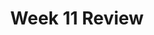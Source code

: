 ---
toc: true
comments: true
layout: post
title: Week 11 Review
description: Week 11 Review
courses: { csp: {week: 11} }
type: tangibles
---